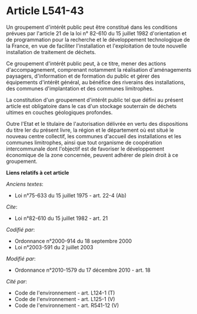 # Article L541-43

Un groupement d'intérêt public peut être constitué dans les conditions prévues par l'article 21 de la loi n° 82-610 du 15
juillet 1982 d'orientation et de programmation pour la recherche et le développement technologique de la France, en vue de
faciliter l'installation et l'exploitation de toute nouvelle installation de traitement de déchets. 

Ce groupement d'intérêt public peut, à ce titre, mener des actions d'accompagnement, comprenant notamment la réalisation
d'aménagements paysagers, d'information et de formation du public et gérer des équipements d'intérêt général, au bénéfice des
riverains des installations, des communes d'implantation et des communes limitrophes. 

La constitution d'un groupement d'intérêt public tel que défini au présent article est obligatoire dans le cas d'un stockage
souterrain de déchets ultimes en couches géologiques profondes. 

Outre l'Etat et le titulaire de l'autorisation délivrée en vertu des dispositions du titre Ier du présent livre, la région et
le département où est situé le nouveau centre collectif, les communes d'accueil des installations et les communes
limitrophes, ainsi que tout organisme de coopération intercommunale dont l'objectif est de favoriser le développement
économique de la zone concernée, peuvent adhérer de plein droit à ce groupement.

**Liens relatifs à cet article**

_Anciens textes_:

  - Loi n°75-633 du 15 juillet 1975 - art. 22-4 (Ab)

_Cite_:

  - Loi n°82-610 du 15 juillet 1982 - art. 21

_Codifié par_:

  - Ordonnance n°2000-914 du 18 septembre 2000
  - Loi n°2003-591 du 2 juillet 2003

_Modifié par_:

  - Ordonnance n°2010-1579 du 17 décembre 2010 - art. 18

_Cité par_:

  - Code de l'environnement - art. L124-1 (T)
  - Code de l'environnement - art. L125-1 (V)
  - Code de l'environnement - art. R541-12 (V)

